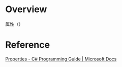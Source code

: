 # Overview

属性（）

# Reference

[Properties - C# Programming Guide | Microsoft Docs](https://docs.microsoft.com/en-us/dotnet/csharp/programming-guide/classes-and-structs/properties)